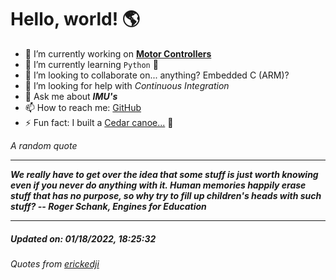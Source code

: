 # Hello, world! 🌎


- 🔧 I’m currently working on [**Motor Controllers**](https://github.com/kyleRhess/MicroMotor)
- 🌱 I’m currently learning `Python` **🐍**
- 👯 I’m looking to collaborate on... anything? Embedded C (ARM)?
- 🤔 I’m looking for help with *Continuous Integration*
- 💬 Ask me about ***IMU's***
- 📫 How to reach me: [GitHub](https://github.com/kyleRhess)
- ⚡ Fun fact: I built a [Cedar canoe...](https://kylerhess.github.io/canoe.html) 🛶

_A random quote_
___
***We really have to get over the idea that some stuff is just worth
knowing even if you never do anything with it. Human memories happily
erase stuff that has no purpose, so why try to fill up children's heads
with such stuff?
-- Roger Schank, Engines for Education***
___
##### Updated on: 01/18/2022, 18:25:32
###### Quotes from [erickedji](https://gist.github.com/erickedji/68802)